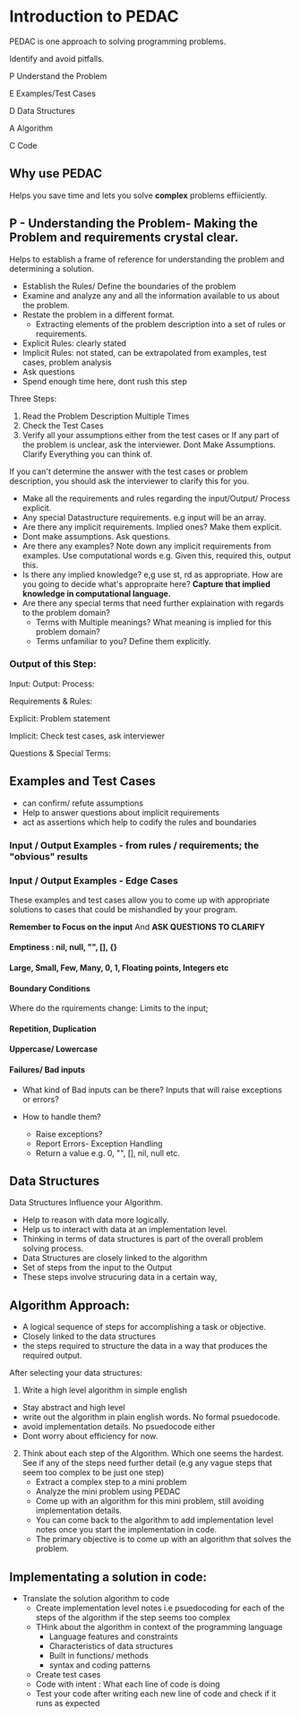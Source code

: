 # Introduction to PEDAC


PEDAC is one approach to solving programming problems.

Identify and avoid pitfalls.

P Understand the Problem

E Examples/Test Cases

D Data Structures

A Algorithm

C Code


## Why use PEDAC

Helps you save time and lets you solve **complex** problems effiiciently.

## P - Understanding the Problem- Making the Problem and requirements crystal clear.

  Helps to establish a frame of reference for understanding the problem and determining a solution.

 - Establish the Rules/ Define the boundaries of the problem
  - Examine and analyze any and all the information available to us about the problem.
  - Restate the problem in a different format.
    - Extracting elements of the problem description into a set of rules or requirements.
  - Explicit Rules: clearly stated
  - Implicit Rules: not stated, can be extrapolated from examples, test cases, problem analysis
  - Ask questions
  - Spend enough time here, dont rush this step

Three Steps:

1. Read the Problem Description Multiple Times
2. Check the Test Cases
3. Verify all your assumptions either from the test cases or If any part of the problem is unclear, ask the interviewer. Dont Make Assumptions. Clarify Everything you can think of.

If you can't determine the answer with the test cases or problem description, you should ask the interviewer to clarify this for you.

- Make all the requirements and rules regarding the input/Output/ Process explicit.
- Any special Datastructure requirements. e.g input will be an array.
- Are there any implicit requirements. Implied ones? Make them explicit.
- Dont make assumptions. Ask questions.
- Are there any examples? Note down any implicit requirements from examples. Use computational words e.g. Given this, required this, output this.
- Is there any implied knowledge? e,g use st, rd as appropriate. How are you going to decide what's appropraite here? **Capture that implied knowledge in computational language.**
- Are there any special terms that need further explaination with regards to the problem domain? 
  - Terms with Multiple meanings? What meaning is implied for this problem domain?
  - Terms unfamiliar to you? Define them explicitly.

### Output of this Step:

Input:
Output:
Process:

Requirements & Rules:

Explicit: Problem statement


Implicit: Check test cases, ask interviewer

Questions & Special Terms:

## Examples and Test Cases

 - can confirm/ refute assumptions
 - Help to answer questions about implicit requirements
 - act as assertions which help to codify the rules and boundaries 

### Input / Output Examples - from rules / requirements; the "obvious" results

### Input / Output Examples - Edge Cases

These examples and test cases allow you to come up with appropriate solutions to cases that could be mishandled by your program.

**Remember to Focus on the input** And **ASK QUESTIONS TO CLARIFY**

#### Emptiness : nil, null, "", [], {}

#### Large, Small, Few, Many, 0, 1, Floating points, Integers etc

#### Boundary Conditions

Where do the rquirements change:
Limits to the input;

#### Repetition, Duplication

#### Uppercase/ Lowercase

#### Failures/ Bad inputs

- What kind of Bad inputs can be there? Inputs that will raise exceptions or errors?

- How to handle them?
  - Raise exceptions?
  - Report Errors- Exception Handling
  - Return a value e.g. 0, "", [], nil, null etc.

## Data Structures

Data Structures Influence your Algorithm.

 - Help to reason with data more logically.
 - Help us to interact with data at an implementation level.
 - Thinking in terms of data structures is part of the overall problem solving process.
 - Data Structures are closely linked to the algorithm
  - Set of steps from the input to the Output
  - These steps involve strucuring data in a certain way,


## Algorithm Approach:

 - A logical sequence of steps for accomplishing a task or objective.
 - Closely linked to the data structures
 - the steps required to structure the data in a way that produces the required output.

After selecting your data structures:

1. Write a high level algorithm in simple english
  - Stay abstract and high level
   - write out the algorithm in plain english words. No formal psuedocode. 
   - avoid implementation details. No psuedocode either
   - Dont worry about efficiency for now.
   

2. Think about each step of the Algorithm. Which one seems the hardest. See if any of the steps need further detail (e.g any vague steps that seem too complex to be just one step)
    - Extract a complex step to a mini problem
    - Analyze the mini problem using PEDAC
    - Come up with an algorithm for this mini problem, still avoiding implementation details.
    - You can come back to the algorithm to add implementation level notes once you start the implementation in code.
    - The primary objective is to come up with an algorithm that solves the problem.
  
## Implementating a solution in code:

- Translate the solution algorithm to code
  - Create implementation level notes i.e psuedocoding
  for each of the steps of the algorithm if the step seems too complex
  - THink about the algorithm in context of the programming language
     - Language features and constraints
     - Characteristics of data structures
     - Built in functions/ methods
     - syntax and coding patterns 
  - Create test cases
  - Code with intent : What each line of code is doing
  - Test your code after writing each new line of code and check if it runs as expected  

